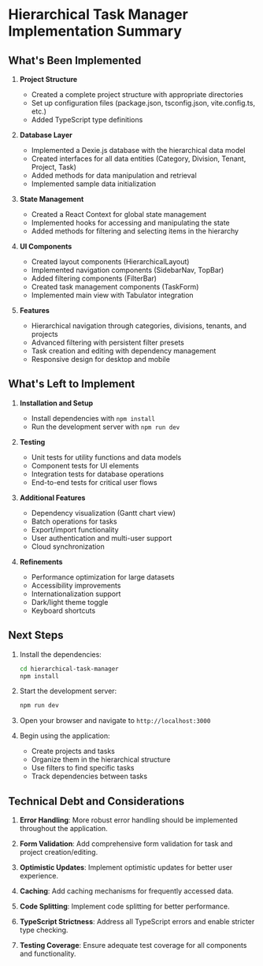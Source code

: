# Hierarchical Task Manager Implementation Summary

## What's Been Implemented

1. **Project Structure**
   - Created a complete project structure with appropriate directories
   - Set up configuration files (package.json, tsconfig.json, vite.config.ts, etc.)
   - Added TypeScript type definitions

2. **Database Layer**
   - Implemented a Dexie.js database with the hierarchical data model
   - Created interfaces for all data entities (Category, Division, Tenant, Project, Task)
   - Added methods for data manipulation and retrieval
   - Implemented sample data initialization

3. **State Management**
   - Created a React Context for global state management
   - Implemented hooks for accessing and manipulating the state
   - Added methods for filtering and selecting items in the hierarchy

4. **UI Components**
   - Created layout components (HierarchicalLayout)
   - Implemented navigation components (SidebarNav, TopBar)
   - Added filtering components (FilterBar)
   - Created task management components (TaskForm)
   - Implemented main view with Tabulator integration

5. **Features**
   - Hierarchical navigation through categories, divisions, tenants, and projects
   - Advanced filtering with persistent filter presets
   - Task creation and editing with dependency management
   - Responsive design for desktop and mobile

## What's Left to Implement

1. **Installation and Setup**
   - Install dependencies with `npm install`
   - Run the development server with `npm run dev`

2. **Testing**
   - Unit tests for utility functions and data models
   - Component tests for UI elements
   - Integration tests for database operations
   - End-to-end tests for critical user flows

3. **Additional Features**
   - Dependency visualization (Gantt chart view)
   - Batch operations for tasks
   - Export/import functionality
   - User authentication and multi-user support
   - Cloud synchronization

4. **Refinements**
   - Performance optimization for large datasets
   - Accessibility improvements
   - Internationalization support
   - Dark/light theme toggle
   - Keyboard shortcuts

## Next Steps

1. Install the dependencies:
   ```bash
   cd hierarchical-task-manager
   npm install
   ```

2. Start the development server:
   ```bash
   npm run dev
   ```

3. Open your browser and navigate to `http://localhost:3000`

4. Begin using the application:
   - Create projects and tasks
   - Organize them in the hierarchical structure
   - Use filters to find specific tasks
   - Track dependencies between tasks

## Technical Debt and Considerations

1. **Error Handling**: More robust error handling should be implemented throughout the application.

2. **Form Validation**: Add comprehensive form validation for task and project creation/editing.

3. **Optimistic Updates**: Implement optimistic updates for better user experience.

4. **Caching**: Add caching mechanisms for frequently accessed data.

5. **Code Splitting**: Implement code splitting for better performance.

6. **TypeScript Strictness**: Address all TypeScript errors and enable stricter type checking.

7. **Testing Coverage**: Ensure adequate test coverage for all components and functionality.